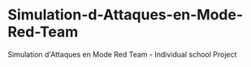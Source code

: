 # Simulation-d-Attaques-en-Mode-Red-Team
Simulation d'Attaques en Mode Red Team - Individual school Project
